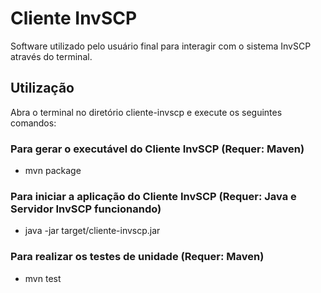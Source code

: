 # Cliente InvSCP
Software utilizado pelo usuário final para interagir com o sistema InvSCP através do terminal.

## Utilização
Abra o terminal no diretório cliente-invscp e execute os seguintes comandos:

### Para gerar o executável do Cliente InvSCP (Requer: Maven)
- mvn package

### Para iniciar a aplicação do Cliente InvSCP (Requer: Java e Servidor InvSCP funcionando)
- java -jar target/cliente-invscp.jar

### Para realizar os testes de unidade (Requer: Maven)
- mvn test
